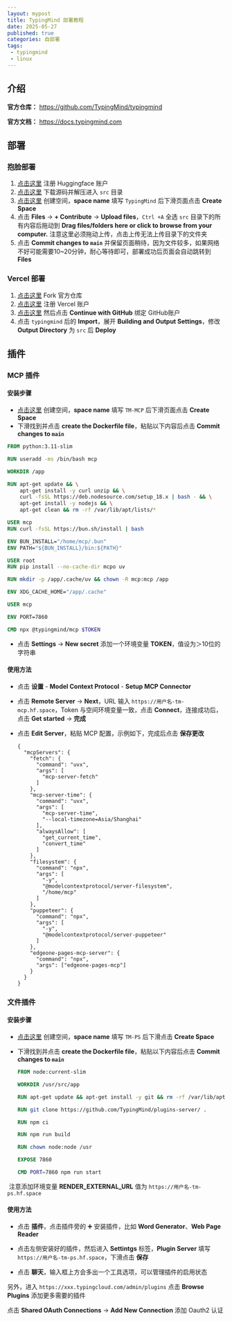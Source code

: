 ```yaml
---
layout: mypost
title: TypingMind 部署教程
date: 2025-05-27
published: true
categories: 自部署
tags: 
 - typingmind
 - linux
---
```


## 介绍

**官方仓库：** https://github.com/TypingMind/typingmind

**官方文档：** https://docs.typingmind.com



## 部署

### 抱脸部署

1. [点击这里](https://huggingface.co/join) 注册 Huggingface 账户
2. [点击这里](https://github.com/TypingMind/typingmind/archive/refs/heads/main.zip) 下载源码并解压进入 `src` 目录
3. [点击这里](https://huggingface.co/new-space?sdk=static) 创建空间，**space name** 填写 `TypingMind` 后下滑页面点击 **Create Space**
4. 点击 **Files** → **+ Contribute** → **Upload files**，`Ctrl +A` 全选 `src` 目录下的所有内容后拖动到 **Drag files/folders here or click to browse from your computer.** 注意这里必须拖动上传，点击上传无法上传目录下的文件夹
5. 点击 **Commit changes to `main`** 并保留页面稍待，因为文件较多，如果网络不好可能需要10~20分钟，耐心等待即可，部署成功后页面会自动跳转到 **Files**

### Vercel 部署

1. [点击这里](https://github.com/TypingMind/typingmind/fork) Fork 官方仓库
2. [点击这里](https://vercel.com/signup) 注册 Vercel 账户
3. [点击这里](https://vercel.com/new) 然后点击 **Continue with GitHub** 绑定 GitHub账户
4. 点击 `typingmind` 后的 **Import**，展开 **Building and Output Settings**，修改 **Output Directory** 为 `src` 后 **Deploy**



## 插件

### MCP 插件

#### 安装步骤

- [点击这里](https://huggingface.co/new-space?sdk=docker) 创建空间，**space name** 填写 `TM-MCP` 后下滑页面点击 **Create Space**
- 下滑找到并点击 **create the Dockerfile file**，粘贴以下内容后点击 **Commit changes to `main`** 

```dockerfile
FROM python:3.11-slim

RUN useradd -ms /bin/bash mcp

WORKDIR /app

RUN apt-get update && \
    apt-get install -y curl unzip && \
    curl -fsSL https://deb.nodesource.com/setup_18.x | bash - && \
    apt-get install -y nodejs && \
    apt-get clean && rm -rf /var/lib/apt/lists/*

USER mcp
RUN curl -fsSL https://bun.sh/install | bash

ENV BUN_INSTALL="/home/mcp/.bun"
ENV PATH="${BUN_INSTALL}/bin:${PATH}"

USER root
RUN pip install --no-cache-dir mcpo uv

RUN mkdir -p /app/.cache/uv && chown -R mcp:mcp /app

ENV XDG_CACHE_HOME="/app/.cache"

USER mcp

ENV PORT=7860

CMD npx @typingmind/mcp $TOKEN
```

- 点击 **Settings** → **New secret** 添加一个环境变量 **TOKEN**，值设为＞10位的字符串

#### 使用方法

- 点击 **设置** - **Model Context Protocol** - **Setup MCP Connector**

- 点击 **Remote Server** → **Next**，URL 输入 `https://用户名-tm-mcp.hf.space`，Token 与空间环境变量一致，点击 **Connect**，连接成功后，点击 **Get started** → **完成**

- 点击 **Edit Server**，粘贴 MCP 配置，示例如下，完成后点击 **保存更改**

      {
        "mcpServers": {
          "fetch": {
            "command": "uvx",
            "args": [
              "mcp-server-fetch"
            ]
          },
          "mcp-server-time": {
            "command": "uvx",
            "args": [
              "mcp-server-time",
              "--local-timezone=Asia/Shanghai"
            ],
            "alwaysAllow": [
              "get_current_time",
              "convert_time"
            ]
          },
          "filesystem": {
            "command": "npx",
            "args": [
              "-y",
              "@modelcontextprotocol/server-filesystem",
              "/home/mcp"
            ]
          },
          "puppeteer": {
            "command": "npx",
            "args": [
              "-y",
              "@modelcontextprotocol/server-puppeteer"
            ]
          },
          "edgeone-pages-mcp-server": {
            "command": "npx",
            "args": ["edgeone-pages-mcp"]
          }
        }
      }
  
  

### 文件插件

#### 安装步骤

- [点击这里](https://huggingface.co/new-space?sdk=docker) 创建空间，**space name** 填写 `TM-PS` 后下滑点击 **Create Space**
- 下滑找到并点击 **create the Dockerfile file**，粘贴以下内容后点击 **Commit changes to `main`** 

    ```dockerfile
    FROM node:current-slim
    
    WORKDIR /usr/src/app
    
    RUN apt-get update && apt-get install -y git && rm -rf /var/lib/apt/lists/*
    
    RUN git clone https://github.com/TypingMind/plugins-server/ .
    
    RUN npm ci
    
    RUN npm run build
    
    RUN chown node:node /usr
    
    EXPOSE 7860
    
    CMD PORT=7860 npm run start
    ```

​	注意添加环境变量 **RENDER_EXTERNAL_URL** 值为 `https://用户名-tm-ps.hf.space`

#### 使用方法

- 点击 **插件**，点击插件旁的 ➕ 安装插件，比如 **Word Generator**、**Web Page Reader**

- 点击左侧安装好的插件，然后进入 **Settintgs** 标签，**Plugin Server** 填写 `https://用户名-tm-ps.hf.space`，下滑点击 **保存**

- 点击 **聊天**，输入框上方会多出一个工具选项，可以管理插件的启用状态

  

另外，进入 `https://xxx.typingcloud.com/admin/plugins` 点击 **Browse Plugins** 添加更多需要的插件

点击 **Shared OAuth Connections** → **Add New Connection** 添加 Oauth2 认证
